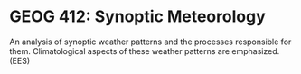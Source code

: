 # GEOG 412: Synoptic Meteorology

An analysis of synoptic weather patterns and the processes responsible for them. Climatological aspects of these weather patterns are emphasized. (EES)